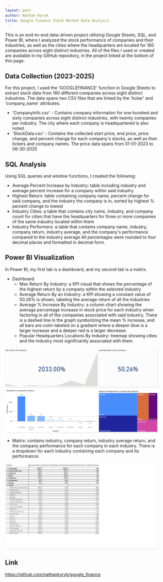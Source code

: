 ```yaml
---
layout: post
author: Nathan Kyryk
title: Google Finance Stock Market Data Analysis
---
```

This is an end-to-end data-driven project utilizing Google Sheets, SQL, and Power BI, where I analyzed the stock performance of companies and their industries, as well as the cities where the headquarters are located for 160 companies across eight distinct industries. All of the files I used or created are available in my GitHub repository, in the project linked at the bottom of this page.
## Data Collection (2023-2025)
For this project, I used the 'GOOGLEFINANCE' function in Google Sheets to extract stock data from 160 different companies across eight distinct industries. The data spans two CSV files that are linked by the 'ticker' and 'company_name' attributes.
* 'CompanyInfo.csv' - Contains company information for one hundred and sixty companies across eight distinct industries, with twenty companies per industry. The city where each company is headquartered is also noted.
* 'StockData.csv' - Contains the collected start price, end price, price change, and percent change for each company's stocks, as well as their tickers and company names. The price data spans from 01-01-2023 to 06-30-2025

## SQL Analysis
Using SQL queries and window functions, I created the following:
* Average Percent Increase by Industry: table including industry and average percent increase for a company within said industry
* Highest Return: table containing company name, percent change for said company, and the industry the company is in, sorted by highest % percent change to lowest
* Industry Cities: a table that contains city name, industry, and company count for cities that have the headquarters for three or more companies of the same industry located within them
*  Industry Performers: a table that contains company name, industry, company return, industry average, and the company's performance compared to the industry average
All percentages were rounded to four decimal places and formatted in decimal form.

## Power BI Visualization
In Power BI, my first tab is a dashboard, and my second tab is a matrix.
* Dashboard
    * Max Return By Industry: a KPI visual that shows the percentage of the highest return by a company within the selected industry
    * Average Return By an Industry: a KPI showing a constant value of 50.26% is shown, labeling the average return of all the industries
    * Average % Increase By Industry: a column chart showing the average percentage increase in stock price for each industry when factoring in all of the companies associated with said industry. There is a dashed line in the graph symbolizing the mean % increase, and all bars are color-labeled on a gradient where a deeper blue is a larger increase and a deeper red is a larger decrease.
    * Popular Headquarters Locations By Industry: treemap showing cities and the industry most significantly associated with them.

![Dashboard](../images/gf_dashboard.jpeg)

* Matrix: contains industry, company return, industry average return, and the company performance for each company in each industry. There is a dropdown for each industry containing each company and its performance.

![Matrix](../images/gf_matrix.jpeg)

## Link
https://github.com/nathankyryk/google_finance
